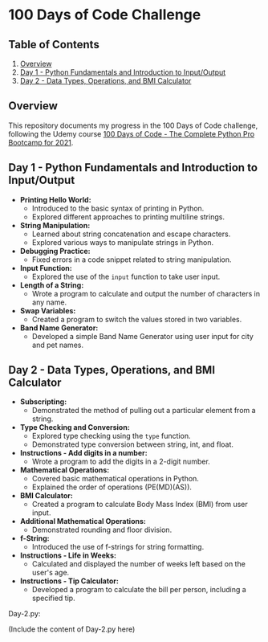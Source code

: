 # 100 Days of Code Challenge

## Table of Contents
1. [Overview](#overview)
2. [Day 1 - Python Fundamentals and Introduction to Input/Output](#day-1---python-fundamentals-and-introduction-to-inputoutput)
3. [Day 2 - Data Types, Operations, and BMI Calculator](#day-2---data-types-operations-and-bmi-calculator)

## Overview

This repository documents my progress in the 100 Days of Code challenge, following the Udemy course [100 Days of Code - The Complete Python Pro Bootcamp for 2021](https://www.udemy.com/course/100-days-of-code/).

## Day 1 - Python Fundamentals and Introduction to Input/Output

- **Printing Hello World:**
  - Introduced to the basic syntax of printing in Python.
  - Explored different approaches to printing multiline strings.
- **String Manipulation:**
  - Learned about string concatenation and escape characters.
  - Explored various ways to manipulate strings in Python.
- **Debugging Practice:**
  - Fixed errors in a code snippet related to string manipulation.
- **Input Function:**
  - Explored the use of the `input` function to take user input.
- **Length of a String:**
  - Wrote a program to calculate and output the number of characters in any name.
- **Swap Variables:**
  - Created a program to switch the values stored in two variables.
- **Band Name Generator:**
  - Developed a simple Band Name Generator using user input for city and pet names.

## Day 2 - Data Types, Operations, and BMI Calculator

- **Subscripting:**
  - Demonstrated the method of pulling out a particular element from a string.
- **Type Checking and Conversion:**
  - Explored type checking using the `type` function.
  - Demonstrated type conversion between string, int, and float.
- **Instructions - Add digits in a number:**
  - Wrote a program to add the digits in a 2-digit number.
- **Mathematical Operations:**
  - Covered basic mathematical operations in Python.
  - Explained the order of operations (PE(MD)(AS)).
- **BMI Calculator:**
  - Created a program to calculate Body Mass Index (BMI) from user input.
- **Additional Mathematical Operations:**
  - Demonstrated rounding and floor division.
- **f-String:**
  - Introduced the use of f-strings for string formatting.
- **Instructions - Life in Weeks:**
  - Calculated and displayed the number of weeks left based on the user's age.
- **Instructions - Tip Calculator:**
  - Developed a program to calculate the bill per person, including a specified tip.

Day-2.py:

(Include the content of Day-2.py here)
